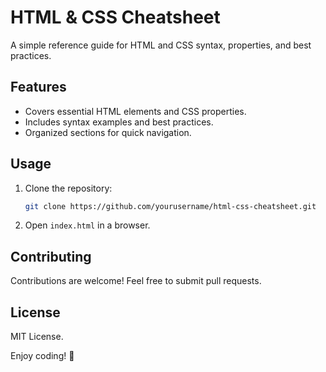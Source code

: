# HTML & CSS Cheatsheet

A simple reference guide for HTML and CSS syntax, properties, and best practices.

## Features
- Covers essential HTML elements and CSS properties.
- Includes syntax examples and best practices.
- Organized sections for quick navigation.

## Usage
1. Clone the repository:
   ```sh
   git clone https://github.com/yourusername/html-css-cheatsheet.git
   ```
2. Open `index.html` in a browser.

## Contributing
Contributions are welcome! Feel free to submit pull requests.

## License
MIT License.

Enjoy coding! 🚀

